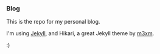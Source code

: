 ### Blog

This is the repo for my personal blog. 

I'm using [Jekyll](http://jekyllrb.com/), and Hikari, a great Jekyll theme by [m3xm](http://m3xm.github.io/).

:)
